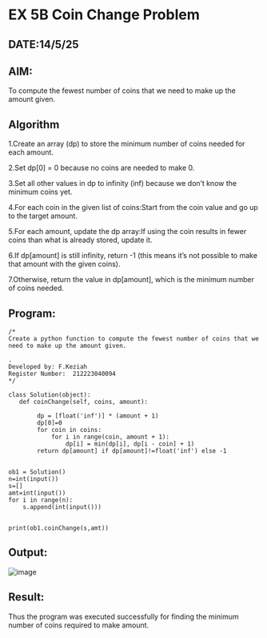 # EX 5B Coin Change Problem
## DATE:14/5/25
## AIM:
To compute the fewest number of coins that we need to make up the amount given.


## Algorithm
1.Create an array (dp) to store the minimum number of coins needed for each amount.

2.Set dp[0] = 0 because no coins are needed to make 0.

3.Set all other values in dp to infinity (inf) because we don’t know the minimum coins yet.

4.For each coin in the given list of coins:Start from the coin value and go up to the target amount.

5.For each amount, update the dp array:If using the coin results in fewer coins than what is already stored, update it.

6.If dp[amount] is still infinity, return -1 (this means it’s not possible to make that amount with the given coins).

7.Otherwise, return the value in dp[amount], which is the minimum number of coins needed.  

## Program:
```
/*
Create a python function to compute the fewest number of coins that we need to make up the amount given.

.
Developed by: F.Keziah
Register Number:  212223040094
*/
```
```
class Solution(object):
   def coinChange(self, coins, amount):
       
        dp = [float('inf')] * (amount + 1)
        dp[0]=0
        for coin in coins:
            for i in range(coin, amount + 1):
                dp[i] = min(dp[i], dp[i - coin] + 1)
        return dp[amount] if dp[amount]!=float('inf') else -1
      
      
ob1 = Solution()
n=int(input())
s=[]
amt=int(input())
for i in range(n):
    s.append(int(input()))


print(ob1.coinChange(s,amt))
```
## Output:

![image](https://github.com/user-attachments/assets/26c6f51c-5e19-4b2c-b949-a82aea594d17)


## Result:
Thus the program was executed successfully for finding the minimum number of coins required to make amount.
